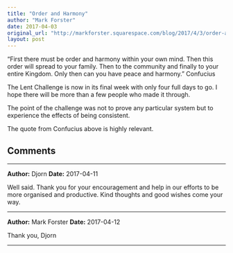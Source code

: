 ```yaml
---
title: "Order and Harmony"
author: "Mark Forster"
date: 2017-04-03
original_url: "http://markforster.squarespace.com/blog/2017/4/3/order-and-harmony.html"
layout: post
---
```


“First there must be order and harmony within your own mind. Then this order will spread to your family. Then to the community and finally to your entire Kingdom. Only then can you have peace and harmony.” Confucius

The Lent Challenge is now in its final week with only four full days to go. I hope there will be more than a few people who made it through.

The point of the challenge was not to prove any particular system but to experience the effects of being consistent.

The quote from Confucius above is highly relevant.


## Comments

---

**Author:** Djorn
**Date:** 2017-04-11

Well said. Thank you for your encouragement and help in our efforts to be more organised and productive. Kind thoughts and good wishes come your way.

---

**Author:** Mark Forster
**Date:** 2017-04-12

Thank you, Djorn

---
